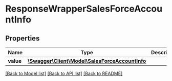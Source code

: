# ResponseWrapperSalesForceAccountInfo

## Properties
Name | Type | Description | Notes
------------ | ------------- | ------------- | -------------
**value** | [**\Swagger\Client\Model\SalesForceAccountInfo**](SalesForceAccountInfo.md) |  | [optional] 

[[Back to Model list]](../README.md#documentation-for-models) [[Back to API list]](../README.md#documentation-for-api-endpoints) [[Back to README]](../README.md)


